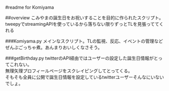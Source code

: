 #readme for Komiyama

##overview
こみやまの誕生日をお祝いすることを目的に作られたスクリプト。  
tweepyでstreamingAPIを使っているから落ちない限りずっとTLを見張っててくれる

###Komiyama.py
メインなスクリプト。TLの監視、反応、イベントの管理などぜんぶごっちゃ煮。あんまりおいしくなさそう。

###getBirthday.py
twitterのAPI経由ではユーザーの設定した誕生日情報がとってこれない。  
無理矢理プロフィールページをスクレイピングしてとってくる。  
そもそも全員に公開で誕生日情報を設定しているtwitterユーザーそんなにいないでしょ。